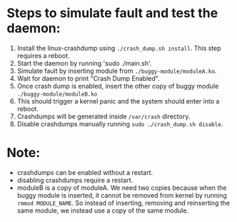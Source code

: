# Steps to simulate fault and test the daemon:
1. Install the linux-crashdump using `./crash_dump.sh install`. This step requires a reboot. 
2. Start the daemon by running 'sudo ./main.sh'.
3. Simulate fault by inserting module from `./buggy-module/moduleA.ko`.
4. Wait for daemon to print "Crash Dump Enabled".
5. Once crash dump is enabled, insert the other copy of buggy module `./buggy-module/moduleB.ko`
6. This should trigger a kernel panic and the system should enter into a reboot.
7. Crashdumps will be generated inside `/var/crash` directory.
8. Disable crashdumps manually running `sudo ./crash_dump.sh disable`.

# Note:
- crashdumps can be enabled without a restart.
- disabling crashdumps require a restart.
- moduleB is a copy of moduleA. We need two copies because when the buggy module is inserted, it cannot be removed from kernel by running `rmmod MODULE_NAME`. So instead of inserting, removing and reinserting the same module, we instead use a copy of the same module.
